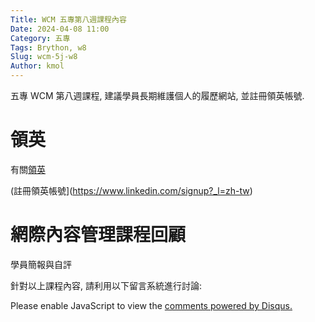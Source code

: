 ```yaml
---
Title: WCM 五專第八週課程內容
Date: 2024-04-08 11:00
Category: 五專
Tags: Brython, w8
Slug: wcm-5j-w8
Author: kmol
---
```


五專 WCM 第八週課程, 建議學員長期維護個人的履歷網站, 並註冊領英帳號.

<!-- PELICAN_END_SUMMARY -->

# 領英

有關[領英]

(註冊領英帳號](https://www.linkedin.com/signup?_l=zh-tw)

[領英]: https://zh.wikipedia.org/wiki/%E9%A0%98%E8%8B%B1

# 網際內容管理課程回顧

學員簡報與自評

針對以上課程內容, 請利用以下留言系統進行討論:

<div id="disqus_thread"></div>
<script>
/**
    *  RECOMMENDED CONFIGURATION VARIABLES: EDIT AND UNCOMMENT THE SECTION BELOW TO INSERT DYNAMIC VALUES FROM YOUR PLATFORM OR CMS.
    *  LEARN WHY DEFINING THESE VARIABLES IS IMPORTANT: https://disqus.com/admin/universalcode/#configuration-variables    */
    /*
    var disqus_config = function () {
    this.page.url = PAGE_URL;  // Replace PAGE_URL with your page's canonical URL variable
    this.page.identifier = PAGE_IDENTIFIER; // Replace PAGE_IDENTIFIER with your page's unique identifier variable
    };
    */
    (function() { // DON'T EDIT BELOW THIS LINE
    var d = document, s = d.createElement('script');
    s.src = 'https://https-mde-tw-eng.disqus.com/embed.js';
    s.setAttribute('data-timestamp', +new Date());
    (d.head || d.body).appendChild(s);
    })();
</script>
<noscript>Please enable JavaScript to view the <a href="https://disqus.com/?ref_noscript">comments powered by Disqus.</a></noscript>


